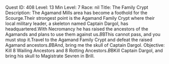 Quest ID: 408
Level: 13
Min Level: 7
Race: nil
Title: The Family Crypt
Description: The Agamand Mills area has become a foothold for the Scourge.Their strongest point is the Agamand Family Crypt where their local military leader, a skeleton named Captain Dargol, has headquartered.With Necromancy he has raised the ancestors of the Agamands and plans to use them against us.$B$BThis cannot pass, and you must stop it.Travel to the Agamand Family Crypt and defeat the raised Agamand ancestors.$B$BAnd, bring me the skull of Captain Dargol.
Objective: Kill 8 Wailing Ancestors and 8 Rotting Ancestors.$B$BKill Captain Dargol, and bring his skull to Magistrate Sevren in Brill.
